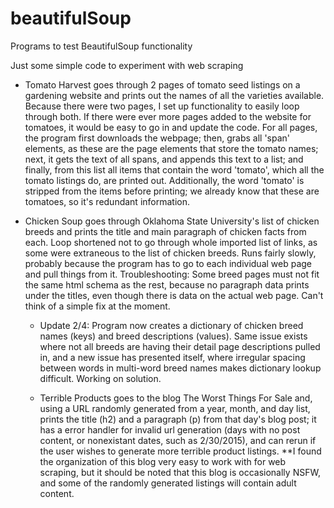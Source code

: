 # beautifulSoup
Programs to test BeautifulSoup functionality

Just some simple code to experiment with web scraping

- Tomato Harvest goes through 2 pages of tomato seed listings on a gardening website and prints out the names of all the varieties available. Because there were two pages, I set up functionality to easily loop through both. If there were ever more pages added to the website for tomatoes, it would be easy to go in and update the code. For all pages, the program first downloads the webpage; then, grabs all 'span' elements, as these are the page elements that store the tomato names; next, it gets the text of all spans, and appends this text to a list; and finally, from this list all items that contain the word 'tomato', which all the tomato listings do, are printed out. Additionally, the word 'tomato' is stripped from the items before printing; we already know that these are tomatoes, so it's redundant information. 

- Chicken Soup goes through Oklahoma State University's list of chicken breeds and prints the title and main paragraph of chicken facts from each. Loop shortened not to go through whole imported list of links, as some were extraneous to the list of chicken breeds. Runs fairly slowly, probably because the program has to go to each individual web page and pull things from it. Troubleshooting: Some breed pages must not fit the same html schema as the rest, because no paragraph data prints under the titles, even though there is data on the actual web page. Can't think of a simple fix at the moment.
  - Update 2/4: Program now creates a dictionary of chicken breed names (keys) and breed descriptions (values). Same issue exists where not all breeds are having their detail page descriptions pulled in, and a new issue has presented itself, where irregular spacing between words in multi-word breed names makes dictionary lookup difficult. Working on solution.
  
  - Terrible Products goes to the blog The Worst Things For Sale and, using a URL randomly generated from a year, month, and day list, prints the title (h2) and a paragraph (p) from that day's blog post; it has a error handler for invalid url generation (days with no post content, or nonexistant dates, such as 2/30/2015), and can rerun if the user wishes to generate more terrible product listings. **I found the organization of this blog very easy to work with for web scraping, but it should be noted that this blog is occasionally NSFW, and some of the randomly generated listings will contain adult content. 
